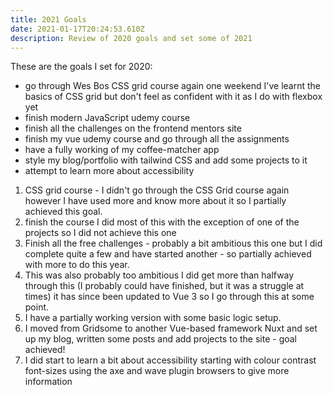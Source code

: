 ```yaml
---
title: 2021 Goals
date: 2021-01-17T20:24:53.610Z
description: Review of 2020 goals and set some of 2021
---
```

These are the goals I set for 2020:
- go through Wes Bos CSS grid course again one weekend I've learnt the basics of CSS grid but don't feel as confident with it as I do with flexbox yet
- finish modern JavaScript udemy course
- finish all the challenges on the frontend mentors site 
- finish my vue udemy course and go through all the assignments
- have a fully working of my coffee-matcher app
- style my blog/portfolio with tailwind CSS and add some projects to it
- attempt to learn more about accessibility

1. CSS grid course - I didn't go through the CSS Grid course again however I have used more and know more about it so I partially achieved this goal.
2. finish the course I did most of this with the exception of one of the projects so I did not achieve this one
3. Finish all the free challenges - probably a bit ambitious this one but I did complete quite a few and have started another - so partially achieved with more to do this year.
4. This was also probably too ambitious I did get more than halfway through this (I probably could have finished, but it was a struggle at times) it has since been updated to Vue 3 so I go through this at some point.
5. I have a partially working version with some basic logic setup.
6. I moved from Gridsome to another Vue-based framework Nuxt and set up my blog, written some posts and add projects to the site - goal achieved!
7. I did start to learn a bit about accessibility starting with colour contrast font-sizes using the axe and wave plugin browsers to give more information